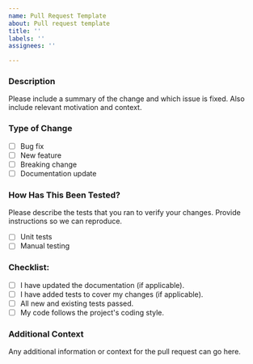 ```yaml
---
name: Pull Request Template
about: Pull request template
title: ''
labels: ''
assignees: ''

---
```


### Description

Please include a summary of the change and which issue is fixed. Also include relevant motivation and context.

### Type of Change

- [ ] Bug fix
- [ ] New feature
- [ ] Breaking change
- [ ] Documentation update

### How Has This Been Tested?

Please describe the tests that you ran to verify your changes. Provide instructions so we can reproduce.

- [ ] Unit tests
- [ ] Manual testing

### Checklist:

- [ ] I have updated the documentation (if applicable).
- [ ] I have added tests to cover my changes (if applicable).
- [ ] All new and existing tests passed.
- [ ] My code follows the project's coding style.

### Additional Context

Any additional information or context for the pull request can go here.
